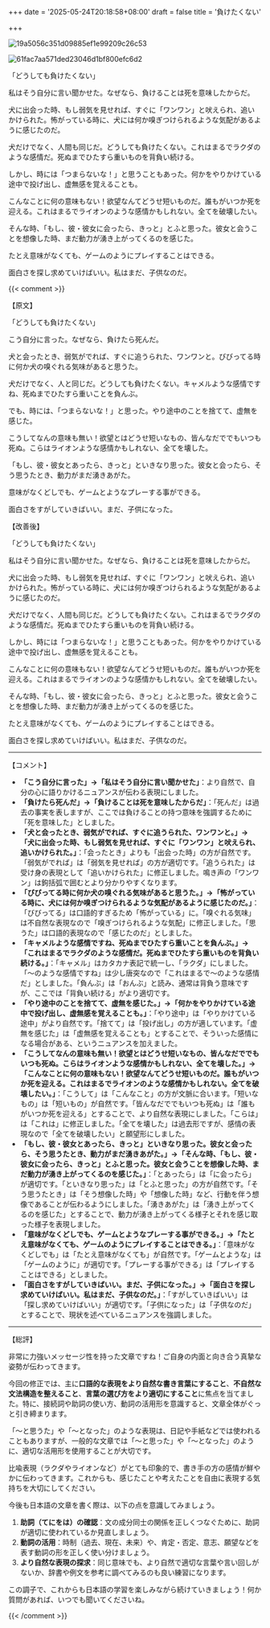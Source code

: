 +++
date = '2025-05-24T20:18:58+08:00'
draft = false
title = '負けたくない'

+++

![19a5056c351d09885ef1e99209c26c53](./assets/19a5056c351d09885ef1e99209c26c53.jpg)

![61fac7aa571ded23046d1bf800efc6d2](./assets/61fac7aa571ded23046d1bf800efc6d2.jpg)

「どうしても負けたくない」

私はそう自分に言い聞かせた。なぜなら、負けることは死を意味したからだ。

犬に出会った時、もし弱気を見せれば、すぐに「ワンワン」と吠えられ、追いかけられた。怖がっている時に、犬には何か嗅ぎつけられるような気配があるように感じたのだ。

犬だけでなく、人間も同じだ。どうしても負けたくない。これはまるでラクダのような感情だ。死ぬまでひたすら重いものを背負い続ける。

しかし、時には「つまらないな！」と思うこともあった。何かをやりかけている途中で投げ出し、虚無感を覚えることも。

こんなことに何の意味もない！欲望なんてどうせ短いものだ。誰もがいつか死を迎える。これはまるでライオンのような感情かもしれない。全てを破壊したい。

そんな時、「もし、彼・彼女に会ったら、きっと」とふと思った。彼女と会うことを想像した時、まだ動力が湧き上がってくるのを感じた。

たとえ意味がなくても、ゲームのようにプレイすることはできる。

面白さを探し求めていけばいい。私はまだ、子供なのだ。

{{< comment >}}

【原文】

「どうしても負けたくない」

こう自分に言った。なぜなら、負けたら死んだ。

犬と会ったとき、弱気がでれば、すぐに追うられた、ワンワンと。びびってる時に何か犬の嗅ぐれる気味があると思うた。

犬だけでなく、人と同じだ。どうしても負けたくない。キャメルような感情ですね、死ぬまでひたすら重いことを負んぶ。

でも、時には、「つまらないな！」と思った。やり途中のことを捨てて、虚無を感じた。

こうしてなんの意味も無い！欲望とはどうせ短いなもの、皆んなだででもいつも死ぬ。こらはライオンような感情かもしれない、全てを壊した。

「もし、彼・彼女とあったら、きっと」といきなり思った。彼女と会ったら、そう思うたとき、動力がまだ湧きあがた。

意味がなくどしでも、ゲームとようなプレーする事ができる。

面白さをすがしていきばいい。まだ、子供になった。

【改善後】

「どうしても負けたくない」

私はそう自分に言い聞かせた。なぜなら、負けることは死を意味したからだ。

犬に出会った時、もし弱気を見せれば、すぐに「ワンワン」と吠えられ、追いかけられた。怖がっている時に、犬には何か嗅ぎつけられるような気配があるように感じたのだ。

犬だけでなく、人間も同じだ。どうしても負けたくない。これはまるでラクダのような感情だ。死ぬまでひたすら重いものを背負い続ける。

しかし、時には「つまらないな！」と思うこともあった。何かをやりかけている途中で投げ出し、虚無感を覚えることも。

こんなことに何の意味もない！欲望なんてどうせ短いものだ。誰もがいつか死を迎える。これはまるでライオンのような感情かもしれない。全てを破壊したい。

そんな時、「もし、彼・彼女に会ったら、きっと」とふと思った。彼女と会うことを想像した時、まだ動力が湧き上がってくるのを感じた。

たとえ意味がなくても、ゲームのようにプレイすることはできる。

面白さを探し求めていけばいい。私はまだ、子供なのだ。

------

【コメント】

- **「こう自分に言った」→「私はそう自分に言い聞かせた」**：より自然で、自分の心に語りかけるニュアンスが伝わる表現にしました。
- **「負けたら死んだ」→「負けることは死を意味したからだ」**：「死んだ」は過去の事実を表しますが、ここでは負けることの持つ意味を強調するために「死を意味した」としました。
- **「犬と会ったとき、弱気がでれば、すぐに追うられた、ワンワンと。」→「犬に出会った時、もし弱気を見せれば、すぐに「ワンワン」と吠えられ、追いかけられた。」**：「会ったとき」よりも「出会った時」の方が自然です。「弱気がでれば」は「弱気を見せれば」の方が適切です。「追うられた」は受け身の表現として「追いかけられた」に修正しました。鳴き声の「ワンワン」は鉤括弧で囲むとより分かりやすくなります。
- **「びびってる時に何か犬の嗅ぐれる気味があると思うた。」→「怖がっている時に、犬には何か嗅ぎつけられるような気配があるように感じたのだ。」**：「びびってる」は口語的すぎるため「怖がっている」に。「嗅ぐれる気味」は不自然な表現なので「嗅ぎつけられるような気配」に修正しました。「思うた」は口語的表現なので「感じたのだ」としました。
- **「キャメルような感情ですね、死ぬまでひたすら重いことを負んぶ。」→「これはまるでラクダのような感情だ。死ぬまでひたすら重いものを背負い続ける。」**：「キャメル」はカタカナ表記で統一し、「ラクダ」にしました。「～のような感情ですね」は少し唐突なので「これはまるで～のような感情だ」としました。「負んぶ」は「おんぶ」と読み、通常は背負う意味ですが、ここでは「背負い続ける」がより適切です。
- **「やり途中のことを捨てて、虚無を感じた。」→「何かをやりかけている途中で投げ出し、虚無感を覚えることも。」**：「やり途中」は「やりかけている途中」がより自然です。「捨てて」は「投げ出し」の方が適しています。「虚無を感じた」は「虚無感を覚えることも」とすることで、そういった感情になる場合がある、というニュアンスを加えました。
- **「こうしてなんの意味も無い！欲望とはどうせ短いなもの、皆んなだででもいつも死ぬ。こらはライオンような感情かもしれない、全てを壊した。」→「こんなことに何の意味もない！欲望なんてどうせ短いものだ。誰もがいつか死を迎える。これはまるでライオンのような感情かもしれない。全てを破壊したい。」**：「こうして」は「こんなこと」の方が文脈に合います。「短いなもの」は「短いもの」が自然です。「皆んなだででもいつも死ぬ」は「誰もがいつか死を迎える」とすることで、より自然な表現にしました。「こらは」は「これは」に修正しました。「全てを壊した」は過去形ですが、感情の表現なので「全てを破壊したい」と願望形にしました。
- **「もし、彼・彼女とあったら、きっと」といきなり思った。彼女と会ったら、そう思うたとき、動力がまだ湧きあがた。」→「そんな時、「もし、彼・彼女に会ったら、きっと」とふと思った。彼女と会うことを想像した時、まだ動力が湧き上がってくるのを感じた。」**：「とあったら」は「に会ったら」が適切です。「といきなり思った」は「とふと思った」の方が自然です。「そう思うたとき」は「そう想像した時」や「想像した時」など、行動を伴う想像であることが伝わるようにしました。「湧きあがた」は「湧き上がってくるのを感じた」とすることで、動力が湧き上がってくる様子とそれを感じ取った様子を表現しました。
- **「意味がなくどしでも、ゲームとようなプレーする事ができる。」→「たとえ意味がなくても、ゲームのようにプレイすることはできる。」**：「意味がなくどしでも」は「たとえ意味がなくても」が自然です。「ゲームとような」は「ゲームのように」が適切です。「プレーする事ができる」は「プレイすることはできる」としました。
- **「面白さをすがしていきばいい。まだ、子供になった。」→「面白さを探し求めていけばいい。私はまだ、子供なのだ。」**：「すがしていきばいい」は「探し求めていけばいい」が適切です。「子供になった」は「子供なのだ」とすることで、現状を述べているニュアンスを強調しました。

------

【総評】

非常に力強いメッセージ性を持った文章ですね！ご自身の内面と向き合う真摯な姿勢が伝わってきます。

今回の修正では、主に**口語的な表現をより自然な書き言葉にすること**、**不自然な文法構造を整えること**、**言葉の選び方をより適切にすること**に焦点を当てました。特に、接続詞や助詞の使い方、動詞の活用形を意識すると、文章全体がぐっと引き締まります。

「～と思うた」や「～となった」のような表現は、日記や手紙などでは使われることもありますが、一般的な文章では「～と思った」や「～となった」のように、適切な活用形を使用することが大切です。

比喩表現（ラクダやライオンなど）がとても印象的で、書き手の方の感情が鮮やかに伝わってきます。これからも、感じたことや考えたことを自由に表現する気持ちを大切にしてください。

今後も日本語の文章を書く際は、以下の点を意識してみましょう。

1. **助詞（てにをは）の確認**：文の成分同士の関係を正しくつなぐために、助詞が適切に使われているか見直しましょう。
2. **動詞の活用**：時制（過去、現在、未来）や、肯定・否定、意志、願望などを表す動詞の形を正しく使い分けましょう。
3. **より自然な表現の探求**：同じ意味でも、より自然で適切な言葉や言い回しがないか、辞書や例文を参考に調べてみるのも良い練習になります。

この調子で、これからも日本語の学習を楽しみながら続けていきましょう！何か質問があれば、いつでも聞いてくださいね。

{{< /comment >}}